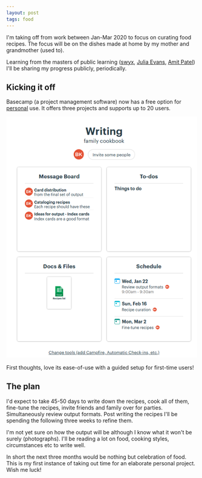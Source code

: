 ```yaml
---
layout: post
tags: food
---
```


I'm taking off from work between Jan-Mar 2020 to focus on curating food recipes. The focus will be on the dishes made at home by my mother and grandmother (used to).

Learning from the masters of public learning ([swyx](https://www.swyx.io/writing/learn-in-public), [Julia Evans](https://jvns.ca/), [Amit Patel](https://www.redblobgames.com/)) I'll be sharing my progress publicly, periodically.

## Kicking it off
Basecamp (a project management software) now has a free option for [personal](https://basecamp.com/personal) use. It offers three projects and supports up to 20 users.

![basecamp](images/basecamp.png)

First thoughts, love its ease-of-use with a guided setup for first-time users!

## The plan
I'd expect to take 45-50 days to write down the recipes, cook all of them, fine-tune the recipes, invite friends and family over for parties. Simultaneously review output formats. Post writing the recipes I'll be spending the following three weeks to refine them.

I'm not yet sure on how the output will be although I know what it won't be surely (photographs). I'll be reading a lot on food, cooking styles, circumstances etc to write well.

In short the next three months would be nothing but celebration of food. This is my first instance of taking out time for an elaborate personal project. Wish me luck!
